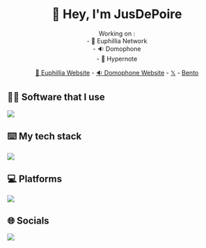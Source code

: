 <h1 align=center>👋 Hey, I'm JusDePoire</h1>

<p align=center>
  Working on :
  <br>- 🪸 Euphillia Network
  <br>- 🔉 Domophone
  <br>- 🦋 Hypernote 
</p>

<p align="center">
  <a href="https://euphillia.fr">🪸 Euphillia Website</a> -
  <a href="https://domophone.euphillia.fr/">🔉 Domophone Website</a> -
  <a href="https://twitter.com/jusdepoire_">𝕏</a> -
  <a href="https://bento.me/jusdepoire">Bento</a>
</p>

<h2 align=left>👨‍💻 Software that I use</h2>
<p align = "left">
       <a href="https://github.com/jusdepoireee/">
          <img src="https://skillicons.dev/icons?i=clion,idea,webstorm,figma,notion&theme=dark&perline=15"/> 
      </a>
</p>
<h2 align=left>⌨️ My tech stack</h2>
<p align = "left">
       <a href="https://github.com/jusdepoireee/">
          <img src="https://skillicons.dev/icons?i=cpp,c,kotlin,html,css,js,gtk,cmake,gradle,github&theme=dark&perline=15"/> 
      </a>
</p>
<h2 align=left>💻 Platforms</h2>
<p align = "left">
       <a href="https://github.com/jusdepoireee/">
          <img src="https://skillicons.dev/icons?i=apple,linux&theme=dark&perline=15"/> 
      </a>
</p>
<h2 align=left>🌐 Socials</h2>
<p align = "left">
       <a href="https://github.com/jusdepoireee/">
          <img src="https://skillicons.dev/icons?i=twitter,discord&theme=dark&perline=15"/> 
      </a>
</p>
